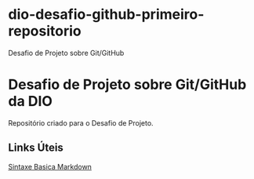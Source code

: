 #  dio-desafio-github-primeiro-repositorio
Desafio de Projeto sobre Git/GitHub
#  Desafio de Projeto sobre Git/GitHub da DIO
Repositório criado para o Desafio de Projeto.

##  Links Úteis
[ Sintaxe Basica Markdown ](https://www.markdownguide.org/basic-syntax/)
